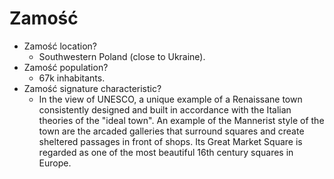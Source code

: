 # Zamość

* Zamość location?
    * Southwestern Poland (close to Ukraine).
* Zamość population?
    * 67k inhabitants.
* Zamość signature characteristic?
    * In the view of UNESCO, a unique example of a Renaissane town consistently designed and built in accordance with the Italian theories of the "ideal town".  An example of the Mannerist style of the town are the arcaded galleries that surround squares and create sheltered passages in front of shops. Its Great Market Square is regarded as one of the most beautiful 16th century squares in Europe.
